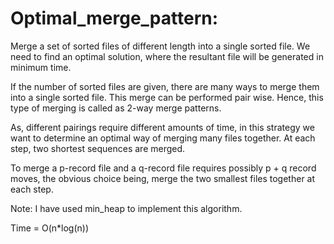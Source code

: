 # Optimal_merge_pattern:

Merge a set of sorted files of different length into a single sorted file. We need to find an optimal solution, where the resultant file will be generated in minimum time.

If the number of sorted files are given, there are many ways to merge them into a single sorted file. This merge can be performed pair wise. Hence, this type of merging is called as 2-way merge patterns.

As, different pairings require different amounts of time, in this strategy we want to determine an optimal way of merging many files together. At each step, two shortest sequences are merged.

To merge a p-record file and a q-record file requires possibly p + q record moves, the obvious choice being, merge the two smallest files together at each step.

Note: I have used min_heap to implement this algorithm. 

Time = O(n*log(n))
